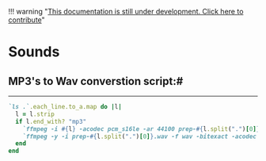 !!! warning "[This documentation is still under development. Click here to contribute](https://github.com/ZMonk91/DragonRuby-Docs)"
# Sounds

## MP3's to Wav converstion script:#
---

```ruby
`ls .`.each_line.to_a.map do |l|
  l = l.strip
  if l.end_with? "mp3"
    `ffmpeg -i #{l} -acodec pcm_s16le -ar 44100 prep-#{l.split(".")[0]}.wav`
    `ffmpeg -y -i prep-#{l.split(".")[0]}.wav -f wav -bitexact -acodec pcm_s16le -ar 44100 -ac 1 #{l.split(".")[0]}.wav`
  end
end
```
